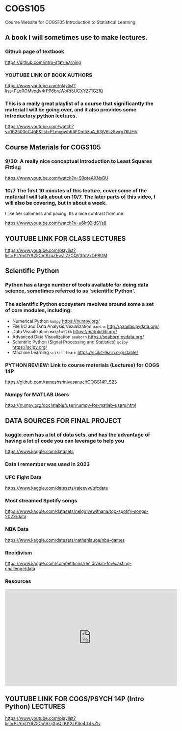 # COGS105
Course Website for COGS105 Introduction to Statistical Learning

## A book I will sometimes use to make lectures. 

### Github page of textbook 

https://github.com/intro-stat-learning

### YOUTUBE LINK OF BOOK AUTHORS 

https://www.youtube.com/playlist?list=PLoROMvodv4rPP6braWoRt5UCXYZ71GZIQ

### This is a really great playlist of a course that significantly the material I will be going over, and it also provides some introductory python lectures. 

https://www.youtube.com/watch?v=162503oCJqE&list=PLmxpwhh4FDm5zuA_63jV6iiz5wrg76UHV


## Course Materials for COGS105 

### 9/30: A really nice conceptual introduction to Least Squares Fitting 

https://www.youtube.com/watch?v=S0ptaAXNxBU

### 10/7 The first 10 minutes of this lecture, cover some of the material  I will talk about on 10/7.  The later parts of this video, I will also be covering, but in about a week. 

I like her calmness and pacing.  Its a nice contrast from me. 

https://www.youtube.com/watch?v=u6kKOldSYs8

## YOUTUBE LINK FOR CLASS LECTURES

https://www.youtube.com/playlist?list=PLYm0Y925CmSzuZEwZI7zCQV3fpVxDP8GM

## Scientific Python

### Python has a large number of tools available for doing data science, sometimes referred to as 'scientific Python'. 

### The scientific Python ecosystem revolves around some a set of core modules, including:

- Numerical Python `numpy` https://numpy.org/
- File I/O and Data Analysis/Visualization `pandas` http://pandas.pydata.org/
- Data Visualization `matplotlib` https://matplotlib.org/
- Advanced Data Visualization `seaborn` https://seaborn.pydata.org/
- Scientific Python (Signal Processing and Statistics) `scipy`  https://scipy.org/
- Machine Learning `scikit-learn` https://scikit-learn.org/stable/

### **PYTHON REVIEW: Link to course materials (Lectures) for COGS 14P** 

https://github.com/rameshsrinivasanuci/COGS14P_S23

### **Numpy for MATLAB Users**

https://numpy.org/doc/stable/user/numpy-for-matlab-users.html

## DATA SOURCES FOR FINAL PROJECT

### kaggle.com has a lot of data sets, and has the advantage of having a lot of code you can leverage to help you ###

https://www.kaggle.com/datasets

### **Data I remember was used in 2023** 

### UFC Fight Data 

https://www.kaggle.com/datasets/rajeevw/ufcdata

### Most streamed Spotify songs 

https://www.kaggle.com/datasets/nelgiriyewithana/top-spotify-songs-2023/data

### NBA Data 

https://www.kaggle.com/datasets/nathanlauga/nba-games

### Recidivism

https://www.kaggle.com/competitions/recidivism-forecasting-challenge/data

### Resources 

<iframe title='Embedded Media titled: Anaconda Python and Visual Studio Code' aria-label='Embedded Media titled: Anaconda Python and Visual Studio Code' width="560"  height="315"  src="https://uci.yuja.com/V/Video?v=8755196&node=37825848&a=33941185&preload=false" frameborder="0" webkitallowfullscreen mozallowfullscreen allowfullscreen loading="lazy"></iframe>

## YOUTUBE LINK FOR COGS/PSYCH 14P (Intro Python) LECTURES 

https://www.youtube.com/playlist?list=PLYm0Y925CmSzijXpQLKK2zPSo4rbLvZlv

